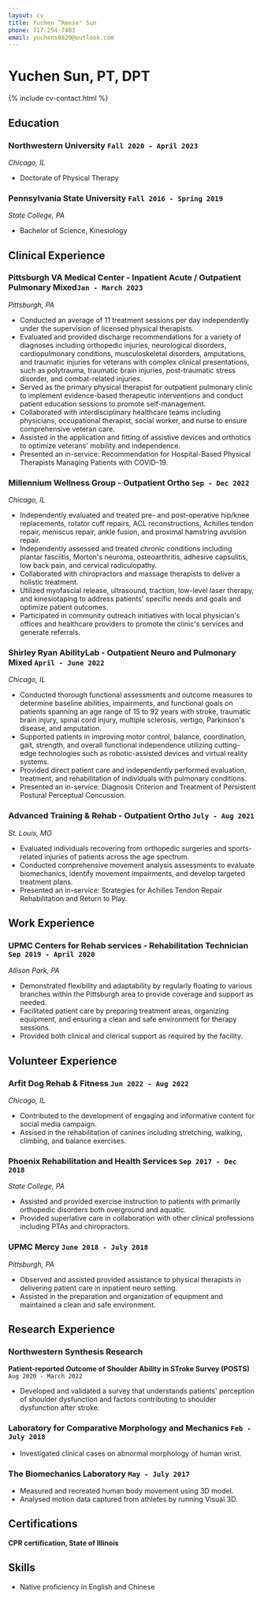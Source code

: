 ```yaml
---
layout: cv
title: Yuchen “Reese" Sun
phone: 717-254-7403
email: yuchens0820@outlook.com
---
```


# Yuchen Sun, PT, DPT

<!--
include contact information from the front matter
Supported arguments:
    - homepage: url, text
    - phone
    - email
-->

{% include cv-contact.html %}


## Education

### **Northwestern University** `Fall 2020 - April 2023`

*Chicago, IL*

- Doctorate of Physical Therapy

### **Pennsylvania State University** `Fall 2016 - Spring 2019`

*State College, PA*

- Bachelor of Science, Kinesiology

## Clinical Experience

### Pittsburgh VA Medical Center - Inpatient Acute / Outpatient Pulmonary Mixed`Jan - March 2023`
*Pittsburgh, PA* 

- Conducted an average of 11 treatment sessions per day independently under the supervision of licensed physical therapists.
- Evaluated and provided discharge recommendations for a variety of diagnoses including orthopedic injuries, neurological disorders, cardiopulmonary conditions, musculoskeletal disorders, amputations, and traumatic injuries for veterans with complex clinical presentations, such as polytrauma, traumatic brain injuries, post-traumatic stress disorder, and combat-related injuries.
- Served as the primary physical therapist for outpatient pulmonary clinic to implement evidence-based therapeutic interventions and conduct patient education sessions to promote self-management.
- Collaborated with interdisciplinary healthcare teams including physicians, occupational therapist, social worker, and nurse to ensure comprehensive veteran care.
- Assisted in the application and fitting of assistive devices and orthotics to optimize veterans' mobility and independence.
- Presented an in-service: Recommendation for Hospital-Based Physical Therapists Managing Patients with COVID-19. 

### Millennium Wellness Group - Outpatient Ortho `Sep - Dec 2022`
*Chicago, IL* 

- Independently evaluated and treated pre- and post-operative hip/knee replacements, rotator cuff repairs, ACL reconstructions, Achilles tendon repair, meniscus repair, ankle fusion, and proximal hamstring avulsion repair. 
- Independently assessed and treated chronic conditions including plantar fasciitis, Morton's neuroma, osteoarthritis, adhesive capsulitis, low back pain, and cervical radiculopathy.
- Collaborated with chiropractors and massage therapists to deliver a holistic treatment.
- Utilized myofascial release, ultrasound, traction, low-level laser therapy, and kinesiotaping to address patients' specific needs and goals and optimize patient outcomes.
- Participated in community outreach initiatives with local physician's offices and healthcare providers to promote the clinic's services and generate referrals.

### Shirley Ryan AbilityLab - Outpatient Neuro and Pulmonary Mixed `April - June 2022`
*Chicago, IL* 

- Conducted thorough functional assessments and outcome measures to determine baseline abilities, impairments, and functional goals on patients spanning an age range of 15 to 92 years with stroke, traumatic brain injury, spinal cord injury, multiple sclerosis, vertigo, Parkinson's disease, and amputation.
- Supported patients in improving motor control, balance, coordination, gait, strength, and overall functional independence utilizing cutting-edge technologies such as robotic-assisted devices and virtual reality systems. 
- Provided direct patient care and independently performed evaluation, treatment, and rehabilitation of individuals with pulmonary conditions. 
- Presented an in-service: Diagnosis Criterion and Treatment of Persistent Postural Perceptual Concussion.

### Advanced Training & Rehab - Outpatient Ortho `July - Aug 2021`
*St. Louis, MO*

- Evaluated individuals recovering from orthopedic surgeries and sports-related injuries of patients across the age spectrum.
- Conducted comprehensive movement analysis assessments to evaluate biomechanics, identify movement impairments, and develop targeted treatment plans. 
- Presented an in-service: Strategies for Achilles Tendon Repair Rehabilitation and Return to Play. 

## Work Experience

### UPMC Centers for Rehab services - Rehabilitation Technician `Sep 2019 - April 2020`
*Allison Park, PA* 

- Demonstrated flexibility and adaptability by regularly floating to various branches within the Pittsburgh area to provide coverage and support as needed.
- Facilitated patient care by preparing treatment areas, organizing equipment, and ensuring a clean and safe environment for therapy sessions.
- Provided both clinical and clerical support as required by the facility.

## Volunteer Experience

### Arfit Dog Rehab & Fitness `Jun 2022 - Aug 2022`
*Chicago, IL*

- Contributed to the development of engaging and informative content for social media campaign. 
- Assised in the rehabilitation of canines including stretching, walking, climbing, and balance exercises. 

### Phoenix Rehabilitation and Health Services `Sep 2017 - Dec 2018`
*State College, PA*

- Assisted and provided exercise instruction to patients with primarily orthopedic disorders both overground and aquatic. 
- Provided superlative care in collaboration with other clinical professions including PTAs and chiropractors. 

### UPMC Mercy `June 2018 - July 2018`
*Pittsburgh, PA* 

- Observed and assisted provided assistance to physical therapists in delivering patient care in inpatient neuro setting. 
- Assisted in the preparation and organization of equipment and maintained a clean and safe environment.

## Research Experience

### Northwestern Synthesis Research
**Patient-reported Outcome of Shoulder Ability in STroke Survey (POSTS)** `Aug 2020 - March 2022`
- Developed and validated a survey that understands patients' perception of shoulder dysfunction and factors contributing to shoulder dysfunction after stroke. 

### **Laboratory for Comparative Morphology and Mechanics** `Feb - July 2018` 
- Investigated clinical cases on abnormal morphology of human wrist. 

### **The Biomechanics Laboratory** `May - July 2017`
- Measured and recreated human body movement using  3D model.
- Analysed motion data captured from athletes by running Visual 3D. 


## Certifications

**CPR certification, State of Illinois**

## Skills

- Native proficiency in English and Chinese 
